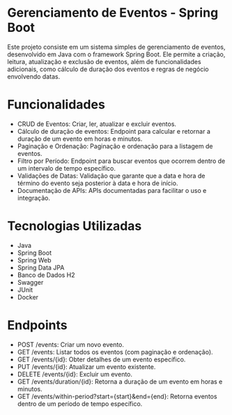 # Gerenciamento de Eventos - Spring Boot
Este projeto consiste em um sistema simples de gerenciamento de eventos, desenvolvido em Java com o framework Spring Boot. Ele permite a criação, leitura, atualização e exclusão de eventos, além de funcionalidades adicionais, como cálculo de duração dos eventos e regras de negócio envolvendo datas.

# Funcionalidades
- CRUD de Eventos: Criar, ler, atualizar e excluir eventos.
- Cálculo de duração de eventos: Endpoint para calcular e retornar a duração de um evento em horas e minutos.
- Paginação e Ordenação: Paginação e ordenação para a listagem de eventos.
- Filtro por Período: Endpoint para buscar eventos que ocorrem dentro de um intervalo de tempo específico.
- Validações de Datas: Validação que garante que a data e hora de término do evento seja posterior à data e hora de início.
- Documentação de APIs: APIs documentadas para facilitar o uso e integração.

# Tecnologias Utilizadas
- Java
- Spring Boot
- Spring Web
- Spring Data JPA
- Banco de Dados H2
- Swagger
- JUnit
- Docker


# Endpoints
- POST /events: Criar um novo evento.
- GET /events: Listar todos os eventos (com paginação e ordenação).
- GET /events/{id}: Obter detalhes de um evento específico.
- PUT /events/{id}: Atualizar um evento existente.
- DELETE /events/{id}: Excluir um evento.
- GET /events/duration/{id}: Retorna a duração de um evento em horas e minutos.
- GET /events/within-period?start={start}&end={end}: Retorna eventos dentro de um período de tempo específico.
